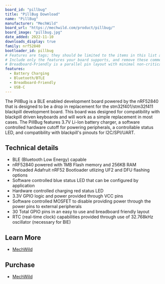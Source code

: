 ```yaml
---
board_id: "pillbug"
title: "PillBug Download"
name: "PillBug"
manufacturer: "MechWild"
board_url: "https://mechwild.com/product/pillbug/"
board_image: "pillbug.jpg"
date_added: 2022-11-10
downloads_display: true
family: nrf52840
bootloader_id: pillbug
# Features are tags; they should be limited to the items in this list and spelled exactly the same.
# Include only the features your board supports, and remove these comment lines before committing.
# Breadboard-Friendly is a parallel pin layout with minimal non-critical perpendicular pins
features:
  - Battery Charging
  - Bluetooth/BTLE
  - Breadboard-Friendly
  - USB-C
---
```


The PillBug is a BLE enabled development board powered by the nRF52840 that is designed to be a drop in replacement for the stm32f401/stm32f411 blackpill development board. This board was designed for compatibility with blackpill driven keyboards and will work as a simple replacement in most cases. The PillBug features 3.7V Li-Ion battery charger, a software controlled hardware cutoff for powering peripherals, a controllable status LED, and compatibility with blackpill's pinouts for I2C/SPI/UART.

## Technical details

* BLE (Bluetooth Low Energy) capable
* nRF52840 powered with 1MB Flash memory and 256KB RAM
* Preloaded Adafruit nRF52 Bootloader utlizing UF2 and DFU flashing options
* Software controlled blue status LED that can be configured by application
* Hardware controlled charging red status LED
* 3.3V GPIO logic and power provided through VCC pins
* Software controlled MOSFET to disable providing power through the power pins to external peripherals
* 30 Total GPIO pins in an easy to use and breadboard friendly layout
* RTC (real-time clock) capabilities provided through use of 32.768kHz oscillator (necessary for BlE)

## Learn More

* [MechWild](https://mechwild.com/product/pillbug/)

## Purchase

* [MechWild](https://mechwild.com/product/pillbug/)

